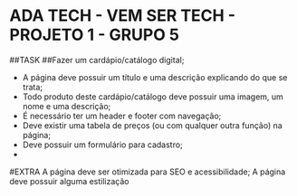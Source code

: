 # ADA TECH - VEM SER TECH - PROJETO 1 - GRUPO 5

##TASK
##Fazer um cardápio/catálogo digital;
 - A página deve possuir um título e uma descrição explicando do que se trata;
 - Todo produto deste cardápio/catálogo deve possuir uma imagem, um nome e uma descrição;
 - É necessário ter um header e footer com navegação;
 - Deve existir uma tabela de preços (ou com qualquer outra função) na página;
 - Deve possuir um formulário para cadastro;
 - 
#EXTRA
A página deve ser otimizada para SEO e acessibilidade;
A página deve possuir alguma estilização
